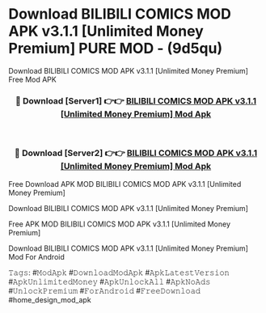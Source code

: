 # Download BILIBILI COMICS MOD APK v3.1.1 [Unlimited Money Premium] PURE MOD - (9d5qu)
Download BILIBILI COMICS MOD APK v3.1.1 [Unlimited Money Premium] Free Mod APK

<div align="center">
<h3>🔴 Download [Server1] 👉👉 <a href="https://apk-comot.site?title=BILIBILI_COMICS_MOD_APK_v3.1.1_[Unlimited_Money_Premium]">BILIBILI COMICS MOD APK v3.1.1 [Unlimited Money Premium] Mod Apk</a></h3><br>

<h3>🔴 Download [Server2] 👉👉 <a href="https://apk-comot.site?title=BILIBILI_COMICS_MOD_APK_v3.1.1_[Unlimited_Money_Premium]">BILIBILI COMICS MOD APK v3.1.1 [Unlimited Money Premium] Mod Apk</a></h3>
</div>


Free Download APK MOD BILIBILI COMICS MOD APK v3.1.1 [Unlimited Money Premium]

Download BILIBILI COMICS MOD APK v3.1.1 [Unlimited Money Premium] 

Free APK MOD BILIBILI COMICS MOD APK v3.1.1 [Unlimited Money Premium] 

Download BILIBILI COMICS MOD APK v3.1.1 [Unlimited Money Premium] Mod For Android

𝚃𝚊𝚐𝚜: #𝙼𝚘𝚍𝙰𝚙𝚔 #𝙳𝚘𝚠𝚗𝚕𝚘𝚊𝚍𝙼𝚘𝚍𝙰𝚙𝚔 #𝙰𝚙𝚔𝙻𝚊𝚝𝚎𝚜𝚝𝚅𝚎𝚛𝚜𝚒𝚘𝚗 #𝙰𝚙𝚔𝚄𝚗𝚕𝚒𝚖𝚒𝚝𝚎𝚍𝙼𝚘𝚗𝚎𝚢 #𝙰𝚙𝚔𝚄𝚗𝚕𝚘𝚌𝚔𝙰𝚕𝚕 #𝙰𝚙𝚔𝙽𝚘𝙰𝚍𝚜 #𝚄𝚗𝚕𝚘𝚌𝚔𝙿𝚛𝚎𝚖𝚒𝚞𝚖 #𝙵𝚘𝚛𝙰𝚗𝚍𝚛𝚘𝚒𝚍 #𝙵𝚛𝚎𝚎𝙳𝚘𝚠𝚗𝚕𝚘𝚊𝚍 #home_design_mod_apk